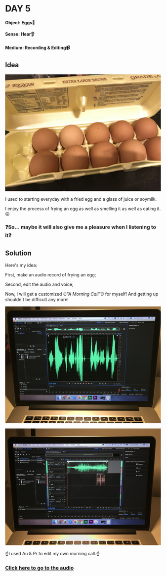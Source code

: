 # DAY 5

#### Object: Eggs:egg:

#### Sense: Hear:ear:

#### Medium: Recording & Editing:video_camera:

## Idea

![Img](pics/Day-5/pic-1.jpg)

I used to starting everyday with a fried egg and a glass of juice or soymilk.

I enjoy the process of frying an egg as well as smelling it as well as eating it.:stuck_out_tongue:

### :question:So... maybe it will also give me a pleasure when I listening to it:question:

## Solution

Here's my idea:

First, make an audio record of frying an egg;

Second, edit the audio and voice;

Now, I will get a customized :alarm_clock:*"A Morning Call"*:alarm_clock: for myself! And getting up shouldn't be difficult any more!

![Img](pics/Day-5/pic-2.jpg)

![Img](pics/Day-5/pic-3.jpg)

:point_up:I used Au & Pr to edit my own morning call.:point_up:

### [Click here to go to the audio](pic/Day-5)
